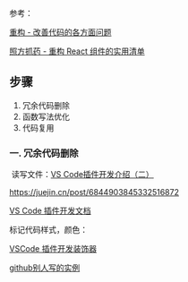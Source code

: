 参考：

[重构 - 改善代码的各方面问题](https://segmentfault.com/a/1190000014533857)

[照方抓药 - 重构 React 组件的实用清单](https://juejin.cn/post/6844903625542762503#heading-3)



## 步骤

1. 冗余代码删除
2. 函数写法优化
3. 代码复用



### 一. 冗余代码删除

​	读写文件：[VS Code插件开发介绍（二）](https://segmentfault.com/a/1190000017541563)



https://juejin.cn/post/6844903845332516872



[VS Code 插件开发文档](https://github.com/Liiked/VS-Code-Extension-Doc-ZH)

标记代码样式，颜色：

[VSCode 插件开发装饰器](https://geek-docs.com/vscode/vscode-plugin-dev/a-decorator-vscode-plugin-development.html)



[github别人写的实例](https://github.com/hoc2019/vscode-sneak-mark/blob/master/src/extension.ts)

